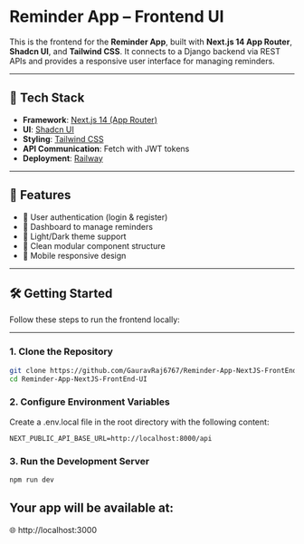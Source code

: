 # Reminder App – Frontend UI

This is the frontend for the **Reminder App**, built with **Next.js 14 App Router**, **Shadcn UI**, and **Tailwind CSS**. It connects to a Django backend via REST APIs and provides a responsive user interface for managing reminders.

---

## 🚀 Tech Stack

- **Framework**: [Next.js 14 (App Router)](https://nextjs.org/)
- **UI**: [Shadcn UI](https://ui.shadcn.com/)
- **Styling**: [Tailwind CSS](https://tailwindcss.com/)
- **API Communication**: Fetch with JWT tokens
- **Deployment**: [Railway](https://railway.app/)

---

## 📂 Features

- 🔐 User authentication (login & register)
- 💊 Dashboard to manage reminders
- 🌙 Light/Dark theme support
- 🧩 Clean modular component structure
- 📱 Mobile responsive design

---

## 🛠️ Getting Started

Follow these steps to run the frontend locally:

---

### 1. Clone the Repository

```bash
git clone https://github.com/GauravRaj6767/Reminder-App-NextJS-FrontEnd-UI.git
cd Reminder-App-NextJS-FrontEnd-UI
```

### 2. Configure Environment Variables
Create a .env.local file in the root directory with the following content:
```env
NEXT_PUBLIC_API_BASE_URL=http://localhost:8000/api
```

### 3. Run the Development Server
```bash
npm run dev
```

## Your app will be available at:
🌐 http://localhost:3000
